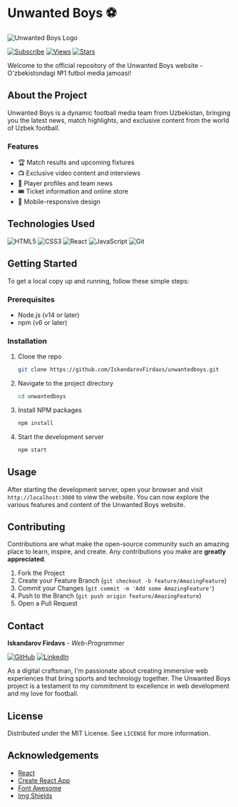 # Unwanted Boys ⚽️

![Unwanted Boys Logo](https://yt3.googleusercontent.com/1VddnzudOBTDvWLjO-_nOJ8pkNcA1wm6-46uBrj_7thtGWNQzBHxCC_b8AhIpI2wtlwUR8JZOg=s900-c-k-c0x00ffffff-no-rj)

[![Subscribe](https://img.shields.io/badge/Subscribe-red?style=for-the-badge)](https://youtube.com/unwantedboys)
[![Views](https://img.shields.io/badge/Views-1M-blue?style=for-the-badge)](https://unwantedboys.uz)
[![Stars](https://img.shields.io/github/stars/IskandarovFirdavs/unwantedboys?style=for-the-badge)](https://github.com/IskandarovFirdavs/unwantedboys)

Welcome to the official repository of the Unwanted Boys website - O'zbekistondagi №1 futbol media jamoasi!

## About the Project

Unwanted Boys is a dynamic football media team from Uzbekistan, bringing you the latest news, match highlights, and exclusive content from the world of Uzbek football.

### Features

- 🏆 Match results and upcoming fixtures
- 📺 Exclusive video content and interviews
- 👥 Player profiles and team news
- 🎟️ Ticket information and online store
- 📱 Mobile-responsive design

## Technologies Used

![HTML5](https://img.shields.io/badge/HTML5-E34F26?style=for-the-badge&logo=html5&logoColor=white)
![CSS3](https://img.shields.io/badge/CSS3-1572B6?style=for-the-badge&logo=css3&logoColor=white)
![React](https://img.shields.io/badge/React-20232A?style=for-the-badge&logo=react&logoColor=61DAFB)
![JavaScript](https://img.shields.io/badge/JavaScript-F7DF1E?style=for-the-badge&logo=javascript&logoColor=black)
![Git](https://img.shields.io/badge/Git-F05032?style=for-the-badge&logo=git&logoColor=white)

## Getting Started

To get a local copy up and running, follow these simple steps:

### Prerequisites

- Node.js (v14 or later)
- npm (v6 or later)

### Installation

1. Clone the repo
   ```sh
   git clone https://github.com/IskandarovFirdavs/unwantedboys.git
   ```
2. Navigate to the project directory
   ```sh
   cd unwantedboys
   ```
3. Install NPM packages
   ```sh
   npm install
   ```
4. Start the development server
   ```sh
   npm start
   ```

## Usage

After starting the development server, open your browser and visit `http://localhost:3000` to view the website. You can now explore the various features and content of the Unwanted Boys website.

## Contributing

Contributions are what make the open-source community such an amazing place to learn, inspire, and create. Any contributions you make are **greatly appreciated**.

1. Fork the Project
2. Create your Feature Branch (`git checkout -b feature/AmazingFeature`)
3. Commit your Changes (`git commit -m 'Add some AmazingFeature'`)
4. Push to the Branch (`git push origin feature/AmazingFeature`)
5. Open a Pull Request

## Contact

**Iskandarov Firdavs** - *Web-Programmer*

[![GitHub](https://img.shields.io/badge/GitHub-100000?style=for-the-badge&logo=github&logoColor=white)](https://github.com/IskandarovFirdavs)
[![LinkedIn](https://img.shields.io/badge/LinkedIn-0077B5?style=for-the-badge&logo=linkedin&logoColor=white)](https://www.linkedin.com/in/firdavs-iskandarov-582824334)

As a digital craftsman, I'm passionate about creating immersive web experiences that bring sports and technology together. The Unwanted Boys project is a testament to my commitment to excellence in web development and my love for football.

## License

Distributed under the MIT License. See `LICENSE` for more information.

## Acknowledgements

- [React](https://reactjs.org/)
- [Create React App](https://create-react-app.dev/)
- [Font Awesome](https://fontawesome.com)
- [Img Shields](https://shields.io)
